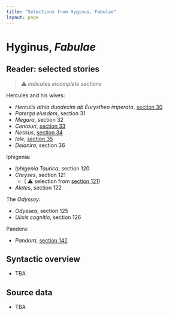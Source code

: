 ```yaml
---
title: "Selections from Hyginus, Fabulae"
layout: page
---
```


# Hyginus, *Fabulae*



## Reader: selected stories

>  ⚠️ *indicates incomplete sections*

Hercules and his wives:

- *Herculis athla duodecim ab Eurystheo imperata*, [section 30](./reader/30pr.1.1-30pr.1.15a.html)
- *Parerga eiusdem*, section 31
- *Megara*, section 32
- *Centauri*, [section 33](./reader/33pr.1.1-33pr.1.30a.html)
- *Nessus*, [section 34](./reader/34pr.1.1-34pr.1.14a.html)
- *Iole*, [section 35](./reader/35pr.1.1-35pr.1.13a.html)
- *Deianira*, section 36



Iphigenia:

- *Iphigenia Taurica*, section 120
- *Chryses*, section 121
    - ( ⚠️  selection from [section 121](./reader/121a.2.1-121a.2.37a.html))
- *Aletes*, section 122


The *Odyssey*:

- *Odyssea*, section 125
- *Ulixis cognitio*, section 126


Pandora:

- *Pandora*, [section 142](./reader/142a.1.1-142a.1.8a.html)




## Syntactic overview

- TBA

## Source data

- TBA
